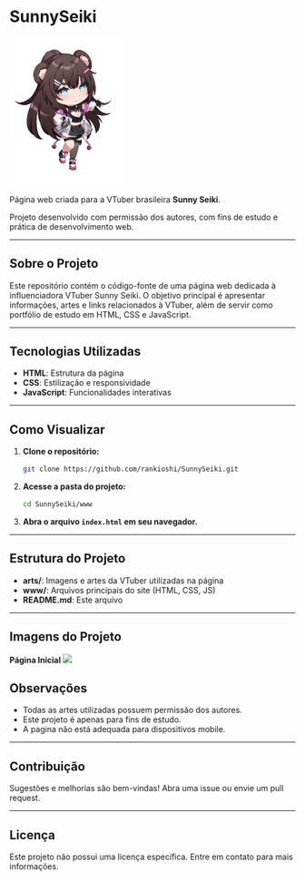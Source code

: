 # SunnySeiki

<img src="arts/chibi/point.png" alt="Chibi Point" width="200"/>

Página web criada para a VTuber brasileira **Sunny Seiki**.

Projeto desenvolvido com permissão dos autores, com fins de estudo e prática de desenvolvimento web.

---

## Sobre o Projeto

Este repositório contém o código-fonte de uma página web dedicada à influenciadora VTuber Sunny Seiki. O objetivo principal é apresentar informações, artes e links relacionados à VTuber, além de servir como portfólio de estudo em HTML, CSS e JavaScript.

---

## Tecnologias Utilizadas

- **HTML**: Estrutura da página
- **CSS**: Estilização e responsividade
- **JavaScript**: Funcionalidades interativas

---

## Como Visualizar

1. **Clone o repositório:**
   ```bash
   git clone https://github.com/rankioshi/SunnySeiki.git
   ```
2. **Acesse a pasta do projeto:**
   ```bash
   cd SunnySeiki/www
   ```
3. **Abra o arquivo `index.html` em seu navegador.**

---

## Estrutura do Projeto

- **arts/**: Imagens e artes da VTuber utilizadas na página
- **www/**: Arquivos principais do site (HTML, CSS, JS)
- **README.md**: Este arquivo

---

## Imagens do Projeto

**Página Inicial**
<img src="https://i.imgur.com/F0uiM35.gif"/>

## Observações

- Todas as artes utilizadas possuem permissão dos autores.
- Este projeto é apenas para fins de estudo.
- A pagina não está adequada para dispositivos mobile.
---

## Contribuição

Sugestões e melhorias são bem-vindas! Abra uma issue ou envie um pull request.

---

## Licença

Este projeto não possui uma licença específica. Entre em contato para mais informações.
